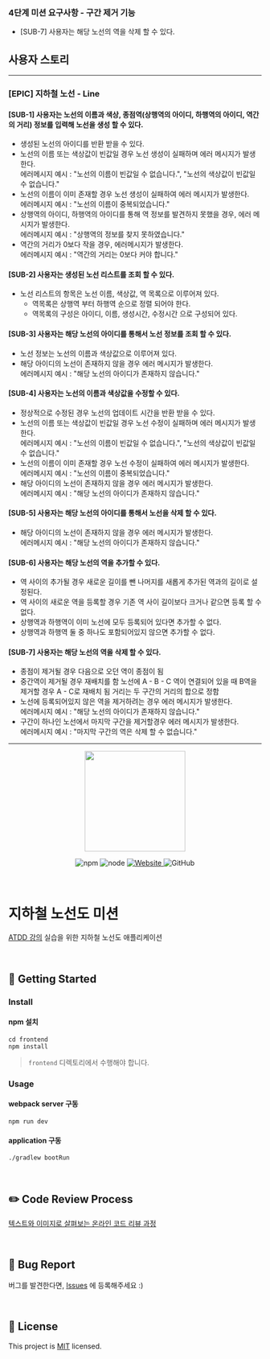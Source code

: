 ### 4단계 미션 요구사항 - 구간 제거 기능

- [SUB-7] 사용자는 해당 노선의 역을 삭제 할 수 있다.


## 사용자 스토리

---

### [EPIC] 지하철 노선 - Line

#### [SUB-1] 사용자는 노선의 이름과 색상, 종점역(상행역의 아이디, 하행역의 아이디, 역간의 거리) 정보를 입력해 노선을 **생성** 할 수 있다.

- 생성된 노선의 아이디를 반환 받을 수 있다.
- 노선의 이름 또는 색상값이 빈값일 경우 노선 생성이 실패하며 에러 메시지가 발생한다.
  <br/> 에러메시지 예시 : "노선의 이름이 빈값일 수 없습니다.", "노선의 색상값이 빈값일 수 없습니다."
- 노선의 이름이 이미 존재할 경우 노선 생성이 실패하여 에러 메시지가 발생한다.
  <br/> 에러메시지 예시 : "노선의 이름이 중복되었습니다."
- 상행역의 아이디, 하행역의 아이디를 통해 역 정보를 발견하지 못했을 경우, 에러 메시지가 발생한다.
  <br/> 에러메시지 예시 : "상행역의 정보를 찾지 못하였습니다."
- 역간의 거리가 0보다 작을 경우, 에러메시지가 발생한다.
  <br/> 에러메시지 예시 : "역간의 거리는 0보다 커야 합니다."

#### [SUB-2] 사용자는 생성된 노선 리스트를 조회 할 수 있다.

- 노선 리스트의 항목은 노선 이름, 색상값, 역 목록으로 이루어져 있다.
  - 역목록은 상행역 부터 하행역 순으로 정렬 되어야 한다.
  - 역목록의 구성은 아이디, 이름, 생성시간, 수정시간 으로 구성되어 있다.
  
#### [SUB-3] 사용자는 해당 노선의 아이디를 통해서 노선 정보를 조회 할 수 있다.

- 노선 정보는 노선의 이름과 색상값으로 이루어져 있다.
- 해당 아이디의 노선이 존재하지 않을 경우 에러 메시지가 발생한다.
  <br/> 에러메시지 예시 : "해당 노선의 아이디가 존재하지 않습니다."

#### [SUB-4] 사용자는 노선의 이름과 색상값을 수정할 수 있다.

- 정상적으로 수정된 경우 노선의 업데이트 시간을 반환 받을 수 있다.
- 노선의 이름 또는 색상값이 빈값일 경우 노선 수정이 실패하며 에러 메시지가 발생한다.
  <br/> 에러메시지 예시 : "노선의 이름이 빈값일 수 없습니다.", "노선의 색상값이 빈값일 수 없습니다."
- 노선의 이름이 이미 존재할 경우 노선 수정이 실패하여 에러 메시지가 발생한다.
  <br/> 에러메시지 예시 : "노선의 이름이 중복되었습니다."
- 해당 아이디의 노선이 존재하지 않을 경우 에러 메시지가 발생한다.
  <br/> 에러메시지 예시 : "해당 노선의 아이디가 존재하지 않습니다."

#### [SUB-5] 사용자는 해당 노선의 아이디를 통해서 노선을 삭제 할 수 있다.

- 해당 아이디의 노선이 존재하지 않을 경우 에러 메시지가 발생한다.
  <br/> 에러메시지 예시 : "해당 노선의 아이디가 존재하지 않습니다."

#### [SUB-6] 사용자는 해당 노선의 역을 추가할 수 있다.

- 역 사이의 추가될 경우 새로운 길이를 뺀 나머지를 새롭게 추가된 역과의 길이로 설정된다.
- 역 사이의 새로운 역을 등록할 경우 기존 역 사이 길이보다 크거나 같으면 등록 할 수 없다.
- 상행역과 하행역이 이미 노선에 모두 등록되어 있다면 추가할 수 없다.
- 상행역과 하행역 둘 중 하나도 포함되어있지 않으면 추가할 수 없다.

#### [SUB-7] 사용자는 해당 노선의 역을 삭제 할 수 있다.

- 종점이 제거될 경우 다음으로 오던 역이 종점이 됨
- 중간역이 제거될 경우 재배치를 함 노선에 A - B - C 역이 연결되어 있을 때 B역을 제거할 경우 A - C로 재배치 됨 거리는 두 구간의 거리의 합으로 정함
- 노선에 등록되어있지 않은 역을 제거하려는 경우 에러 메시지가 발생한다.
  <br/> 에러메시지 예시 : "해당 노선의 아이디가 존재하지 않습니다."
- 구간이 하나인 노선에서 마지막 구간을 제거할경우 에러 메시지가 발생한다.
  <br/> 에러메시지 예시 : "마지막 구간의 역은 삭제 할 수 없습니다."

---

<p align="center">
    <img width="200px;" src="https://raw.githubusercontent.com/woowacourse/atdd-subway-admin-frontend/master/images/main_logo.png"/>
</p>
<p align="center">
  <img alt="npm" src="https://img.shields.io/badge/npm-%3E%3D%205.5.0-blue">
  <img alt="node" src="https://img.shields.io/badge/node-%3E%3D%209.3.0-blue">
  <a href="https://edu.nextstep.camp/c/R89PYi5H" alt="nextstep atdd">
    <img alt="Website" src="https://img.shields.io/website?url=https%3A%2F%2Fedu.nextstep.camp%2Fc%2FR89PYi5H">
  </a>
  <img alt="GitHub" src="https://img.shields.io/github/license/next-step/atdd-subway-admin">
</p>

<br>

# 지하철 노선도 미션
[ATDD 강의](https://edu.nextstep.camp/c/R89PYi5H) 실습을 위한 지하철 노선도 애플리케이션

<br>

## 🚀 Getting Started

### Install
#### npm 설치
```
cd frontend
npm install
```
> `frontend` 디렉토리에서 수행해야 합니다.

### Usage
#### webpack server 구동
```
npm run dev
```
#### application 구동
```
./gradlew bootRun
```
<br>

## ✏️ Code Review Process
[텍스트와 이미지로 살펴보는 온라인 코드 리뷰 과정](https://github.com/next-step/nextstep-docs/tree/master/codereview)

<br>

## 🐞 Bug Report

버그를 발견한다면, [Issues](https://github.com/next-step/atdd-subway-admin/issues) 에 등록해주세요 :)

<br>

## 📝 License

This project is [MIT](https://github.com/next-step/atdd-subway-admin/blob/master/LICENSE.md) licensed.
